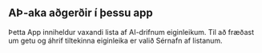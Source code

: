 ## <a name="ai-driven-features-in-this-app"></a>AÞ-aka aðgerðir í þessu app

Þetta App inniheldur vaxandi lista af AI-drifnum eiginleikum. Til að fræðast um getu og áhrif tiltekinna eiginleika er valið Sérnafn af listanum.
